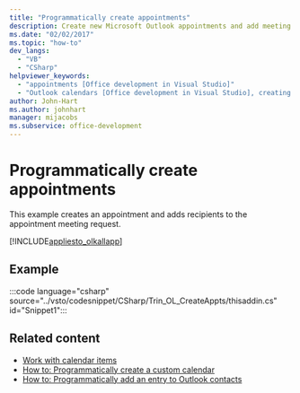 ```yaml
---
title: "Programmatically create appointments"
description: Create new Microsoft Outlook appointments and add meeting request recipients programmatically from Visual Basic or C# in Visual Studio.
ms.date: "02/02/2017"
ms.topic: "how-to"
dev_langs:
  - "VB"
  - "CSharp"
helpviewer_keywords:
  - "appointments [Office development in Visual Studio]"
  - "Outlook calendars [Office development in Visual Studio], creating appointments"
author: John-Hart
ms.author: johnhart
manager: mijacobs
ms.subservice: office-development
---
```

# Programmatically create appointments

  This example creates an appointment and adds recipients to the appointment meeting request.

 [!INCLUDE[appliesto_olkallapp](../vsto/includes/appliesto-olkallapp-md.md)]

## Example
 :::code language="csharp" source="../vsto/codesnippet/CSharp/Trin_OL_CreateAppts/thisaddin.cs" id="Snippet1":::

## Related content
- [Work with calendar items](../vsto/working-with-calendar-items.md)
- [How to: Programmatically create a custom calendar](../vsto/how-to-programmatically-create-a-custom-calendar.md)
- [How to: Programmatically add an entry to Outlook contacts](../vsto/how-to-programmatically-add-an-entry-to-outlook-contacts.md)
